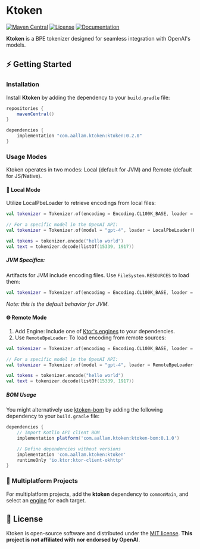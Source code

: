 # Ktoken

[![Maven Central](https://img.shields.io/maven-central/v/com.aallam.ktoken/ktoken?color=blue&label=Download)](https://central.sonatype.com/namespace/com.aallam.ktoken)
[![License](https://img.shields.io/github/license/aallam/ktoken?color=yellow)](LICENSE.md)
[![Documentation](https://img.shields.io/badge/docs-api-a97bff.svg?logo=kotlin)](https://mouaad.aallam.com/ktoken/)

**Ktoken** is a BPE tokenizer designed for seamless integration with OpenAI's models.

## ⚡️ Getting Started

### Installation
Install **Ktoken** by adding the dependency to your `build.gradle` file:

```groovy
repositories {
    mavenCentral()
}

dependencies {
    implementation "com.aallam.ktoken:ktoken:0.2.0"
}
```
### Usage Modes

Ktoken operates in two modes: Local (default for JVM) and Remote (default for JS/Native).

#### 📍 Local Mode

Utilize LocalPbeLoader to retrieve encodings from local files:

```kotlin
val tokenizer = Tokenizer.of(encoding = Encoding.CL100K_BASE, loader = LocalPbeLoader(FileSystem.SYSTEM))

// For a specific model in the OpenAI API:
val tokenizer = Tokenizer.of(model = "gpt-4", loader = LocalPbeLoader(FileSystem.SYSTEM))

val tokens = tokenizer.encode("hello world")
val text = tokenizer.decode(listOf(15339, 1917))
```

##### JVM Specifics:

Artifacts for JVM include encoding files. Use `FileSystem.RESOURCES` to load them:

```kotlin
val tokenizer = Tokenizer.of(encoding = Encoding.CL100K_BASE, loader = LocalPbeLoader(FileSystem.RESOURCES))
```

*Note: this is the default behavior for JVM.*

#### 🌐 Remote Mode

1. Add Engine: Include one of [Ktor's engines](https://ktor.io/docs/http-client-engines.html) to your dependencies.
2. Use `RemoteBpeLoader`: To load encoding from remote sources:

```kotlin
val tokenizer = Tokenizer.of(encoding = Encoding.CL100K_BASE, loader = RemoteBpeLoader())

// For a specific model in the OpenAI API:
val tokenizer = Tokenizer.of(model = "gpt-4", loader = RemoteBpeLoader())

val tokens = tokenizer.encode("hello world")
val text = tokenizer.decode(listOf(15339, 1917))

```

##### BOM Usage

You might alternatively use [ktoken-bom](/ktoken-bom) by adding the following dependency to your `build.gradle` file:

```groovy
dependencies {
    // Import Kotlin API client BOM
    implementation platform('com.aallam.ktoken:ktoken-bom:0.1.0')

    // Define dependencies without versions
    implementation 'com.aallam.ktoken:ktoken'
    runtimeOnly 'io.ktor:ktor-client-okhttp'
}
```

### 🌟 Multiplatform Projects

For multiplatform projects, add the **ktoken** dependency to `commonMain`, and select an [engine](https://ktor.io/docs/http-client-engines.html) for each target.

## 🔐 License
Ktoken is open-source software and distributed under the [MIT license](LICENSE.md).
**This project is not affiliated with nor endorsed by OpenAI**.
